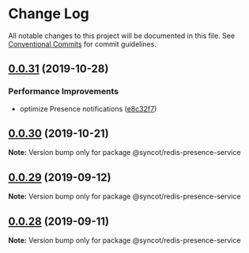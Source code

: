 # Change Log

All notable changes to this project will be documented in this file.
See [Conventional Commits](https://conventionalcommits.org) for commit guidelines.

## [0.0.31](https://github.com/SyncOT/SyncOT/compare/@syncot/redis-presence-service@0.0.30...@syncot/redis-presence-service@0.0.31) (2019-10-28)


### Performance Improvements

* optimize Presence notifications ([e8c32f7](https://github.com/SyncOT/SyncOT/commit/e8c32f7e6b85534f45f4d43f129736c6ae8bd02f))





## [0.0.30](https://github.com/SyncOT/SyncOT/compare/@syncot/redis-presence-service@0.0.29...@syncot/redis-presence-service@0.0.30) (2019-10-21)

**Note:** Version bump only for package @syncot/redis-presence-service





## [0.0.29](https://github.com/SyncOT/SyncOT/compare/@syncot/redis-presence-service@0.0.28...@syncot/redis-presence-service@0.0.29) (2019-09-12)

**Note:** Version bump only for package @syncot/redis-presence-service





## [0.0.28](https://github.com/SyncOT/SyncOT/compare/@syncot/redis-presence-service@0.0.27...@syncot/redis-presence-service@0.0.28) (2019-09-11)

**Note:** Version bump only for package @syncot/redis-presence-service
